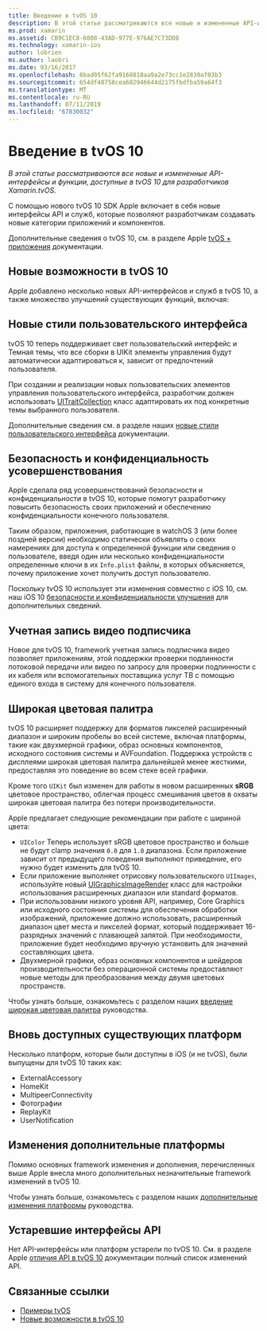 ```yaml
---
title: Введение в tvOS 10
description: В этой статье рассматриваются все новые и измененные API-интерфейсы и функции, доступные в tvOS 10 для разработчиков Xamarin.tvOS.
ms.prod: xamarin
ms.assetid: CB9C1EC8-6008-43AD-977E-976AE7C73DD8
ms.technology: xamarin-ios
author: lobrien
ms.author: laobri
ms.date: 03/16/2017
ms.openlocfilehash: 6bad05f62fa9168818aa9a2e73cc1e2830af03b3
ms.sourcegitcommit: 654df48758cea602946644d2175fbdfba59a64f3
ms.translationtype: MT
ms.contentlocale: ru-RU
ms.lasthandoff: 07/11/2019
ms.locfileid: "67830032"
---
```

# <a name="introduction-to-tvos-10"></a>Введение в tvOS 10

_В этой статье рассматриваются все новые и измененные API-интерфейсы и функции, доступные в tvOS 10 для разработчиков Xamarin.tvOS._

С помощью нового tvOS 10 SDK Apple включает в себя новые интерфейсы API и служб, которые позволяют разработчикам создавать новые категории приложений и компонентов. 

Дополнительные сведения о tvOS 10, см. в разделе Apple [tvOS + приложения](https://developer.apple.com/tvos/) документации.

## <a name="whats-new-in-tvos-10"></a>Новые возможности в tvOS 10

Apple добавлено несколько новых API-интерфейсов и служб в tvOS 10, а также множество улучшений существующих функций, включая:

## <a name="new-user-interface-styles"></a>Новые стили пользовательского интерфейса

tvOS 10 теперь поддерживает свет пользовательский интерфейс и Темная темы, что все сборки в UIKit элементы управления будут автоматически адаптироваться к, зависит от предпочтений пользователя.

При создании и реализации новых пользовательских элементов управления пользовательского интерфейса, разработчик должен использовать [UITraitCollection](https://developer.apple.com/reference/uikit/uitraitcollection) класс адаптировать их под конкретные темы выбранного пользователя.

Дополнительные сведения см. в разделе наших [новые стили пользовательского интерфейса](~/ios/tvos/platform/user-interface-styles.md) документации.

## <a name="security-and-privacy-enhancements"></a>Безопасность и конфиденциальность усовершенствования

Apple сделала ряд усовершенствований безопасности и конфиденциальности в tvOS 10, которые помогут разработчику повысить безопасность своих приложений и обеспечению конфиденциальности конечного пользователя.

Таким образом, приложения, работающие в watchOS 3 (или более поздней версии) необходимо статически объявлять о своих намерениях для доступа к определенной функции или сведения о пользователе, введя один или несколько конфиденциальности определенные ключи в их `Info.plist` файлы, в которых объясняется, почему приложение хочет получить доступ пользователю.

Поскольку tvOS 10 использует эти изменения совместно с iOS 10, см. наш iOS 10 [безопасности и конфиденциальности улучшения](~/ios/app-fundamentals/security-privacy.md) для дополнительных сведений.

## <a name="video-subscriber-account"></a>Учетная запись видео подписчика

Новое для tvOS 10, framework учетная запись подписчика видео позволяет приложениям, этой поддержки проверки подлинности потоковой передачи или видео по запросу для проверки подлинности с их кабеля или вспомогательных поставщика услуг ТВ с помощью единого входа в систему для конечного пользователя.

<!--To find out more, please see our [Video Subscriber Account](~/ios/platform-features/introduction-to-ios10/video-subscriber-account/) guide.-->

## <a name="wide-color"></a>Широкая цветовая палитра

tvOS 10 расширяет поддержку для форматов пикселей расширенный диапазон и широким пробелы во всей системе, включая платформы, такие как двухмерной графики, образ основных компонентов, исходного состояния системы и AVFoundation. Поддержка устройств с дисплеями широкая цветовая палитра дальнейшей менее жесткими, предоставляя это поведение во всем стеке всей графики.

Кроме того `UIKit` был изменен для работы в новом расширенных **sRGB** цветовое пространство, облегчая процесс смешивания цветов в охваты широкая цветовая палитра без потери производительности.

Apple предлагает следующие рекомендации при работе с шириной цвета:

- `UIColor` Теперь использует sRGB цветовое пространство и больше не будут clamp значения `0.0` для `1.0` диапазона. Если приложение зависит от предыдущего поведения выполняют приведение, его нужно будет изменить для tvOS 10.
- Если приложение выполняет отрисовку пользовательского `UIImages`, используйте новый [UIGraphicsImageRender](https://developer.apple.com/reference/uikit/uigraphicsimagerenderer) класс для настройки использования расширенных диапазон или standard форматов.
- При использовании низкого уровня API, например, Core Graphics или исходного состояния системы для обеспечения обработки изображений, приложение должно использовать, расширенный диапазон цвет места и пикселей формат, который поддерживает 16-разрядных значений с плавающей запятой. При необходимости, приложение будет необходимо вручную установить для значений составляющих цвета.
- Двухмерной графики, образ основных компонентов и шейдеров производительности без операционной системы предоставляют новые методы для преобразования между двумя цветовых пространств.

Чтобы узнать больше, ознакомьтесь с разделом наших [введение широкая цветовая палитра](~/ios/platform/wide-color.md) руководства.

## <a name="newly-available-existing-frameworks"></a>Вновь доступных существующих платформ

Несколько платформ, которые были доступны в iOS (и не tvOS), были выпущены для tvOS 10 таких как:

- ExternalAccessory
- HomeKit
- MultipeerConnectivity
- Фотографии
- ReplayKit
- UserNotification

## <a name="additional-framework-changes"></a>Изменения дополнительные платформы

Помимо основных framework изменения и дополнения, перечисленных выше Apple внесла много дополнительных незначительные framework изменений в tvOS 10.

Чтобы узнать больше, ознакомьтесь с разделом наших [дополнительные изменения платформы](~/ios/tvos/platform/introduction-to-tvos10/additional-framework-changes.md) руководства.

## <a name="deprecated-apis"></a>Устаревшие интерфейсы API

Нет API-интерфейсы или платформ устарели по tvOS 10. См. в разделе Apple [отличия API в tvOS 10](https://developer.apple.com/library/prerelease/content/releasenotes/General/tvOS10APIDiffs/index.html) документации полный список изменений API.



## <a name="related-links"></a>Связанные ссылки

- [Примеры tvOS](https://developer.xamarin.com/samples/tvos/all/)
- [Новые возможности в tvOS 10](https://developer.apple.com/library/prerelease/content/releasenotes/General/WhatsNewinTVOS/Articles/tvOS10.html#//apple_ref/doc/uid/TP40017259-SW1)
